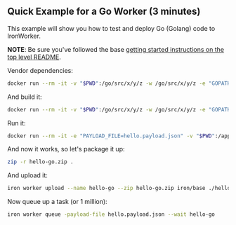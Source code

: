 ## Quick Example for a Go Worker (3 minutes)

This example will show you how to test and deploy Go (Golang) code to IronWorker.

**NOTE**: Be sure you've followed the base [getting started instructions on the top level README](https://github.com/iron-io/dockerworker).

Vendor dependencies:

```sh
docker run --rm -it -v "$PWD":/go/src/x/y/z -w /go/src/x/y/z -e "GOPATH=/go/src/x/y/z/vendor:/go" iron/go go get
```

And build it:


```sh
docker run --rm -it -v "$PWD":/go/src/x/y/z -w /go/src/x/y/z -e "GOPATH=/go/src/x/y/z/vendor:/go" iron/go go build -o hello
```

Run it:

```sh
docker run --rm -it -e "PAYLOAD_FILE=hello.payload.json" -v "$PWD":/app -w /app  iron/base ./hello
```

And now it works, so let's package it up:

```sh
zip -r hello-go.zip .
```

And upload it:

```sh
iron worker upload --name hello-go --zip hello-go.zip iron/base ./hello
```

Now queue up a task (or 1 million):

```sh
iron worker queue -payload-file hello.payload.json --wait hello-go
```
